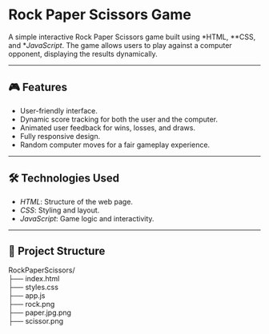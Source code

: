 # Rock Paper Scissors Game

A simple interactive Rock Paper Scissors game built using *HTML, **CSS, and **JavaScript*. The game allows users to play against a computer opponent, displaying the results dynamically.

---

## 🎮 Features

- User-friendly interface.
- Dynamic score tracking for both the user and the computer.
- Animated user feedback for wins, losses, and draws.
- Fully responsive design.
- Random computer moves for a fair gameplay experience.

---

## 🛠 Technologies Used

- *HTML*: Structure of the web page.
- *CSS*: Styling and layout.
- *JavaScript*: Game logic and interactivity.

---

## 📂 Project Structure
RockPaperScissors/  
├── index.html                 
├── styles.css                  
├── app.js                     
├── rock.png  
├── paper.jpg.png               
├── scissor.png
